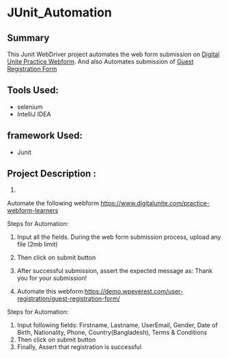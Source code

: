 # JUnit_Automation

## Summary 
This Junit WebDriver project automates the web form submission on [Digital Unite Practice Webform](https://www.digitalunite.com/practice-webform-learners). 
And also Automates submission of [Guest Registration Form](https://demo.wpeverest.com/user-registration/guest-registration-form/)

## Tools Used:
* selenium
*  IntelliJ IDEA

## framework Used:
* Junit

## Project Description :
1. 

Automate the following webform
https://www.digitalunite.com/practice-webform-learners


Steps for Automation:
1. Input all the fields. During the web form submission process, upload any file (2mb limit)
2. Then click on submit button
3. After successful submission, assert the expected message as: Thank you for your submission!



2. Automate this webform:https://demo.wpeverest.com/user-registration/guest-registration-form/

Steps for Automation:
1. Input following fields: Firstname, Lastname, UserEmail, Gender, Date of Birth, Nationality, Phone, Country(Bangladesh), Terms & Conditions
2. Then click on submit button
3. Finally, Assert that registration is successful
